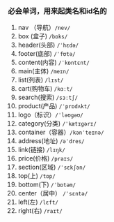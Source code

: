 ### 必会单词，用来起类名和id名的

1. nav （导航）`/nev/`
2. box  (盒子)  `/bɒks/`
3. header(头部)  `/ˈhɛdə/`
4. footer(底部)  `/ˈfʊtə/`
5. content(内容)  `/ˈkɒntɛnt/`
6. main(主体)  `/meɪn/`
7. list(列表)  `/lɪst/`
8. cart(购物车)  `/kɑːt/`
9. search(搜索)  `/sɜːtʃ/`
10. product(产品)  `/ˈprɒdʌkt/`
11. logo（标识）`/ˈləʊɡəʊ/`
12. category(分类)  `/ˈkætɪɡərɪ/`
13. container（容器）`/kənˈteɪnə/`
14. address(地址)  `/əˈdres/`
15. link(链接)  `/lɪŋk/`
16. price(价格)  `/praɪs/`
17. section(区域)  `/ˈsɛkʃən/`
18. top(上)  `/tɒp/`
19. bottom(下)  `/ˈbɒtəm/`
20. center（居中） `/ˈsɛntə/`
21. left(左)  `/lɛft/`
22. right(右)  `/raɪt/`


